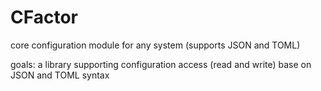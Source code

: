 # CFactor
core configuration module for any system (supports JSON and TOML)

goals: a library supporting configuration access (read and write) base on JSON and TOML syntax

